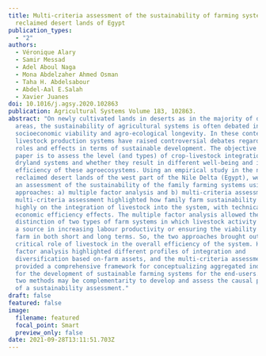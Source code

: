 ```yaml
---
title: Multi-criteria assessment of the sustainability of farming systems in the
  reclaimed desert lands of Egypt
publication_types:
  - "2"
authors:
  - Véronique Alary
  - Samir Messad
  - Adel Aboul Naga
  - Mona Abdelzaher Ahmed Osman
  - Taha H. Abdelsabour
  - Abdel-Aal E.Salah
  - Xavier Juanes
doi: 10.1016/j.agsy.2020.102863
publication: Agricultural Systems Volume 183, 102863.
abstract: "On newly cultivated lands in deserts as in the majority of dryland
  areas, the sustainability of agricultural systems is often debated in terms of
  socioeconomic viability and agro-ecological longevity. In these contexts,
  livestock production systems have raised controversial debates regarding their
  roles and effects in terms of sustainable development. The objective of this
  paper is to assess the level (and types) of crop-livestock integration in the
  dryland systems and whether they result in different well-being and improved
  efficiency of these agroecosystems. Using an empirical study in the newly
  reclaimed desert lands of the west part of the Nile Delta (Egypt), we proposed
  an assessment of the sustainability of the family farming systems using two
  approaches: a) multiple factor analysis and b) multi-criteria assessment. The
  multi-criteria assessment highlighted how family farm sustainability depends
  highly on the integration of livestock into the system, with technical or
  economic efficiency effects. The multiple factor analysis allowed the
  distinction of two types of farm systems in which livestock activity could be
  a source in increasing labour productivity or ensuring the viability of the
  farm in both short and long terms. So, the two approaches brought out the
  critical role of livestock in the overall efficiency of the system. However,
  factor analysis highlighted different profiles of integration and
  diversification based on-farm assets, and the multi-criteria assessment
  provided a comprehensive framework for conceptualizing aggregated indicators
  for the development of sustainable farming systems for the end-users. So these
  two methods may be complementarity to develop and assess the causal processes
  of a sustainability assessment."
draft: false
featured: false
image:
  filename: featured
  focal_point: Smart
  preview_only: false
date: 2021-09-28T13:11:51.703Z
---
```

